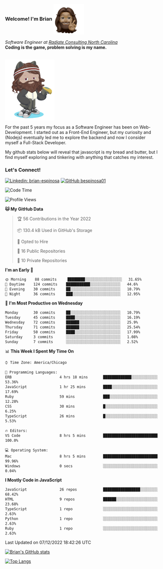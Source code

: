 ###  Welcome! I'm Brian <img align="center" src="https://github.com/bespinosa01/bespinosa01/blob/main/assets/peace-animoji.png" height="100" /></h2>
<p><em>Software Engineer at <a href="https://www.radiateconsulting.coop/north-carolina-tech-coop">Radiate Consulting North Carolina</a>
 <br/>
<!-- </br>Developer Consultant at <a href="https://codethedream.org/">Code The Dream</a> -->
</em> <b>Coding is the game, problem solving is my name.</b></p>

<br/>


 <img align="center" src="https://github.com/bespinosa01/bespinosa01/blob/main/assets/octo-me.png" height="200" /> 
 <p>
 For the past 5 years my focus as a Software Engineer has been on Web-Development. I started out as a Front-End Engineer, but my curiosity and (Nodejs) eventually led me to explore the backend and now I consider myself a Full-Stack Developer.
</p>
<p>
 My github stats below will reveal that javascript is my bread and butter, but I find myself exploring and tinkering with anything that catches my interest. 
 </p>
 
 
### Let's Connect!

[![Linkedin: brian-espinosa](https://img.shields.io/badge/-brian--espinosa-blue?style=flat-square&logo=Linkedin&logoColor=white&link=https://www.linkedin.com/in/brian-espinosa/)](https://www.linkedin.com/in/brian-espinosa/)
[![GitHub bespinosa01](https://img.shields.io/github/followers/bespinosa01?label=follow&style=social)](https://github.com/bespinosa01)



<!--START_SECTION:waka-->
![Code Time](http://img.shields.io/badge/Code%20Time-942%20hrs%2024%20mins-blue)

![Profile Views](http://img.shields.io/badge/Profile%20Views-0-blue)

**🐱 My GitHub Data** 

> 🏆 56 Contributions in the Year 2022
 > 
> 📦 130.4 kB Used in GitHub's Storage 
 > 
> 💼 Opted to Hire
 > 
> 📜 16 Public Repositories 
 > 
> 🔑 10 Private Repositories  
 > 
**I'm an Early 🐤** 

```text
🌞 Morning    88 commits     ████████░░░░░░░░░░░░░░░░░   31.65% 
🌆 Daytime    124 commits    ███████████░░░░░░░░░░░░░░   44.6% 
🌃 Evening    30 commits     ██░░░░░░░░░░░░░░░░░░░░░░░   10.79% 
🌙 Night      36 commits     ███░░░░░░░░░░░░░░░░░░░░░░   12.95%

```
📅 **I'm Most Productive on Wednesday** 

```text
Monday       30 commits     ██░░░░░░░░░░░░░░░░░░░░░░░   10.79% 
Tuesday      45 commits     ████░░░░░░░░░░░░░░░░░░░░░   16.19% 
Wednesday    72 commits     ██████░░░░░░░░░░░░░░░░░░░   25.9% 
Thursday     71 commits     ██████░░░░░░░░░░░░░░░░░░░   25.54% 
Friday       50 commits     ████░░░░░░░░░░░░░░░░░░░░░   17.99% 
Saturday     3 commits      ░░░░░░░░░░░░░░░░░░░░░░░░░   1.08% 
Sunday       7 commits      ░░░░░░░░░░░░░░░░░░░░░░░░░   2.52%

```


📊 **This Week I Spent My Time On** 

```text
⌚︎ Time Zone: America/Chicago

💬 Programming Languages: 
ERB                      4 hrs 18 mins       █████████████░░░░░░░░░░░░   53.36% 
JavaScript               1 hr 25 mins        ████░░░░░░░░░░░░░░░░░░░░░   17.69% 
Ruby                     59 mins             ███░░░░░░░░░░░░░░░░░░░░░░   12.28% 
CSS                      30 mins             █░░░░░░░░░░░░░░░░░░░░░░░░   6.25% 
TypeScript               26 mins             █░░░░░░░░░░░░░░░░░░░░░░░░   5.53%

🔥 Editors: 
VS Code                  8 hrs 5 mins        █████████████████████████   100.0%

💻 Operating System: 
Mac                      8 hrs 5 mins        █████████████████████████   99.96% 
Windows                  0 secs              ░░░░░░░░░░░░░░░░░░░░░░░░░   0.04%

```

**I Mostly Code in JavaScript** 

```text
JavaScript               26 repos            █████████████████░░░░░░░░   68.42% 
HTML                     9 repos             ██████░░░░░░░░░░░░░░░░░░░   23.68% 
TypeScript               1 repo              ░░░░░░░░░░░░░░░░░░░░░░░░░   2.63% 
Python                   1 repo              ░░░░░░░░░░░░░░░░░░░░░░░░░   2.63% 
Ruby                     1 repo              ░░░░░░░░░░░░░░░░░░░░░░░░░   2.63%

```



 Last Updated on 07/12/2022 18:42:26 UTC
<!--END_SECTION:waka-->


<!--  Github STATS -->
[![Brian's GitHub stats](https://github-readme-stats.vercel.app/api?username=bespinosa01&hide=stars,contribs&count_private=true&show_icons=true)](https://github.com/anuraghazra/github-readme-stats)

[![Top Langs](https://github-readme-stats.vercel.app/api/top-langs/?username=bespinosa01&layout=compact)](https://github.com/anuraghazra/github-readme-stats)



<!--
**bespinosa01/bespinosa01** is a ✨ _special_ ✨ repository because its `README.md` (this file) appears on your GitHub profile.

Here are some ideas to get you started:

- 🔭 I’m currently working on ...
- 🌱 I’m currently learning ...
- 👯 I’m looking to collaborate on ...
- 🤔 I’m looking for help with ...
- 💬 Ask me about ...
- 📫 How to reach me: ...
- 😄 Pronouns: ...
- ⚡ Fun fact: ...
-->
